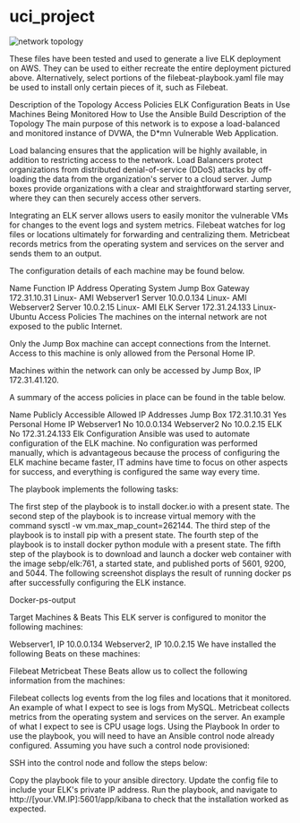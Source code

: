 # uci_project
![network topology](https://user-images.githubusercontent.com/84607161/143983879-4ee45c00-efab-41b6-8b80-60e9c1d33dd8.png)


These files have been tested and used to generate a live ELK deployment on AWS. They can be used to either recreate the entire deployment pictured above. Alternatively, select portions of the filebeat-playbook.yaml file may be used to install only certain pieces of it, such as Filebeat.

Description of the Topology
Access Policies
ELK Configuration
Beats in Use
Machines Being Monitored
How to Use the Ansible Build
Description of the Topology
The main purpose of this network is to expose a load-balanced and monitored instance of DVWA, the D*mn Vulnerable Web Application.

Load balancing ensures that the application will be highly available, in addition to restricting access to the network. Load Balancers protect organizations from distributed denial-of-service (DDoS) attacks by off-loading the data from the organization's server to a cloud server. Jump boxes provide organizations with a clear and straightforward starting server, where they can then securely access other servers.

Integrating an ELK server allows users to easily monitor the vulnerable VMs for changes to the event logs and system metrics. Filebeat watches for log files or locations ultimately for forwarding and centralizing them. Metricbeat records metrics from the operating system and services on the server and sends them to an output.

The configuration details of each machine may be found below.

Name	Function	IP Address	Operating System
Jump Box	Gateway		172.31.10.31 Linux- AMI
Webserver1	Server	10.0.0.134	Linux- AMI
Webserver2	Server		10.0.2.15 Linux- AMI
ELK	Server	172.31.24.133	Linux- Ubuntu
Access Policies
The machines on the internal network are not exposed to the public Internet.

Only the Jump Box machine can accept connections from the Internet. Access to this machine is only allowed from the Personal Home IP.

Machines within the network can only be accessed by Jump Box, IP 172.31.41.120.

A summary of the access policies in place can be found in the table below.

Name	Publicly Accessible	Allowed IP Addresses
Jump Box	172.31.10.31 Yes	Personal Home IP
Webserver1	No	10.0.0.134
Webserver2	No	10.0.2.15
ELK	No	172.31.24.133
Elk Configuration
Ansible was used to automate configuration of the ELK machine. No configuration was performed manually, which is advantageous because the process of configuring the ELK machine became faster, IT admins have time to focus on other aspects for success, and everything is configured the same way every time.

The playbook implements the following tasks:

The first step of the playbook is to install docker.io with a present state.
The second step of the playbook is to increase virtual memory with the command sysctl -w vm.max_map_count=262144.
The third step of the playbook is to install pip with a present state.
The fourth step of the playbook is to install docker python module with a present state.
The fifth step of the playbook is to download and launch a docker web container with the image sebp/elk:761, a started state, and published ports of 5601, 9200, and 5044.
The following screenshot displays the result of running docker ps after successfully configuring the ELK instance.

Docker-ps-output

Target Machines & Beats
This ELK server is configured to monitor the following machines:

Webserver1, IP 10.0.0.134
Webserver2, IP 10.0.2.15
We have installed the following Beats on these machines:

Filebeat
Metricbeat
These Beats allow us to collect the following information from the machines:

Filebeat collects log events from the log files and locations that it monitored. An example of what I expect to see is logs from MySQL.
Metricbeat collects metrics from the operating system and services on the server. An example of what I expect to see is CPU usage logs.
Using the Playbook
In order to use the playbook, you will need to have an Ansible control node already configured. Assuming you have such a control node provisioned:

SSH into the control node and follow the steps below:

Copy the playbook file to your ansible directory.
Update the config file to include your ELK's private IP address.
Run the playbook, and navigate to http://[your.VM.IP]:5601/app/kibana to check that the installation worked as expected.
